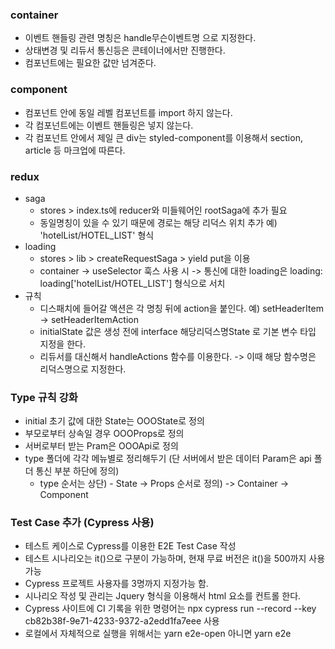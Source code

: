 

### container
- 이벤트 핸들링 관련 명칭은 handle무슨이벤트명 으로 지정한다.
- 상태변경 및 리듀서 통신등은 콘테이너에서만 진행한다.
- 컴포넌트에는 필요한 값만 넘겨준다.

### component
- 컴포넌트 안에 동일 레벨 컴포넌트를 import 하지 않는다.
- 각 컴포넌트에는 이벤트 핸들링은 넣지 않는다.
- 각 컴포넌트 안에서 제일 큰 div는 styled-component를 이용해서 section, article 등 마크업에 따른다.

### redux
- saga
    - stores > index.ts에 reducer와 미들웨어인 rootSaga에 추가 필요
    - 동일명칭이 있을 수 있기 때문에 경로는 해당 리덕스 위치 추가 예) 'hotelList/HOTEL_LIST' 형식
- loading
    - stores > lib > createRequestSaga > yield put을 이용
    - container -> useSelector 훅스 사용 시 -> 통신에 대한 loading은 loading: loading['hotelList/HOTEL_LIST'] 형식으로 서치
- 규칙
    - 디스패치에 들어갈 액션은 각 명칭 뒤에 action을 붙인다. 예) setHeaderItem -> setHeaderItemAction
    - initialState 값은 생성 전에 interface 해당리덕스명State 로 기본 변수 타입 지정을 한다.
    - 리듀서를 대신해서 handleActions 함수를 이용한다. -> 이때 해당 함수명은 리덕스명으로 지정한다.

### Type 규칙 강화
- initial 초기 값에 대한 State는 OOOState로 정의
- 부모로부터 상속일 경우 OOOProps로 정의
- 서버로부터 받는 Pram은 OOOApi로 정의
- type 폴더에 각각 메뉴별로 정리해두기 (단 서버에서 받은 데이터 Param은 api 폴더 통신 부분 하단에 정의)
  - type 순서는 상단) - State -> Props 순서로 정의) -> Container -> Component

### Test Case 추가 (Cypress 사용)
- 테스트 케이스로 Cypress를 이용한 E2E Test Case 작성
- 테스트 시나리오는 it()으로 구분이 가능하며, 현재 무료 버전은 it()을 500까지 사용 가능
- Cypress 프로젝트 사용자를 3명까지 지정가능 함.
- 시나리오 작성 및 관리는 Jquery 형식을 이용해서 html 요소를 컨트롤 한다.
- Cypress 사이트에 CI 기록을 위한 명령어는 npx cypress run --record --key cb82b38f-9e71-4233-9372-a2edd1fa7eee 사용
- 로컬에서 자체적으로 실행을 위해서는 yarn e2e-open 아니면 yarn e2e